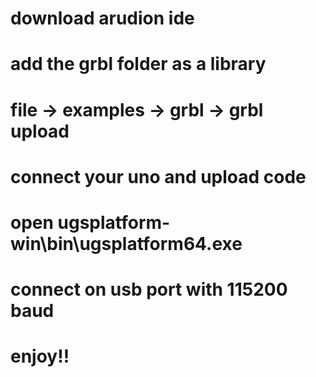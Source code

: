 # download arudion ide
# add the grbl folder as a library
# file -> examples -> grbl -> grbl upload
# connect your uno and upload code
# open ugsplatform-win\bin\ugsplatform64.exe
# connect on usb port with 115200 baud

# enjoy!!
